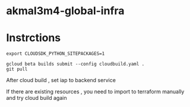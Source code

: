 # akmal3m4-global-infra


# Instrctions
```
export CLOUDSDK_PYTHON_SITEPACKAGES=1

gcloud beta builds submit --config cloudbuild.yaml .
git pull
```


After cloud build , set iap to backend service

If there are existing resources , you need to import to terraform manually and try cloud build again